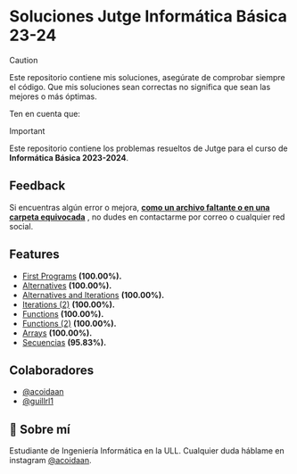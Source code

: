 # Soluciones Jutge Informática Básica 23-24

> [!CAUTION]
> Este repositorio contiene mis soluciones, asegúrate de comprobar siempre el código. Que mis soluciones sean correctas no significa que sean las mejores o más óptimas.

Ten en cuenta que:

> [!IMPORTANT]  
> Este repositorio contiene los problemas resueltos de Jutge para el curso de **Informática Básica 2023-2024**.

## Feedback

Si encuentras algún error o mejora, <ins><b>como un archivo faltante o en una carpeta equivocada</ins></b> , no dudes en contactarme por correo o cualquier red social.

## Features

- [First Programs](https://github.com/acoidaan/jutge/tree/master/first-programs) **(100.00%).**
- [Alternatives](https://github.com/acoidaan/jutge/tree/master/alternatives) **(100.00%).**
- [Alternatives and Iterations](https://github.com/acoidaan/jutge/tree/master/alternatives_and_iterations) **(100.00%).**
- [Iterations (2)](https://github.com/acoidaan/jutge/tree/master/iterations_2) **(100.00%).**
- [Functions](https://github.com/acoidaan/jutge/tree/master/functions) **(100.00%).**
- [Functions (2)](https://github.com/acoidaan/jutge/tree/master/functions_2) **(100.00%).**
- [Arrays](https://github.com/acoidaan/jutge/tree/master/arrays) **(100.00%).**
- [Secuencias](https://github.com/acoidaan/jutge/tree/master/secuencias) **(95.83%).**

## Colaboradores

- [@acoidaan](https://www.github.com/acoidaan)
- [@guillrl1](https://github.com/guillrl1)

## 🚀 Sobre mí

Estudiante de Ingeniería Informática en la ULL. Cualquier duda háblame en instagram [@acoidaan](https://www.instagram.com/acoidaan/).
